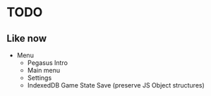# TODO

## Like now

- Menu
  - Pegasus Intro
  - Main menu
  - Settings
  - IndexedDB Game State Save (preserve JS Object structures)